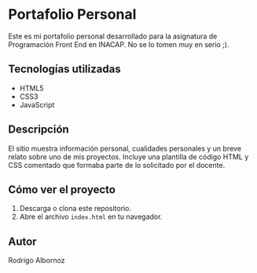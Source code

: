 # Portafolio Personal

Este es mi portafolio personal desarrollado para la asignatura de Programación Front End en INACAP. No se lo tomen muy en serio ;).

## Tecnologías utilizadas
- HTML5
- CSS3
- JavaScript

## Descripción
El sitio muestra información personal, cualidades personales y un breve relato sobre uno de mis proyectos. Incluye una plantilla de código HTML y CSS comentado que formaba parte de lo solicitado por el docente.

## Cómo ver el proyecto
1. Descarga o clona este repositorio.
2. Abre el archivo `index.html` en tu navegador.

## Autor
Rodrigo Albornoz